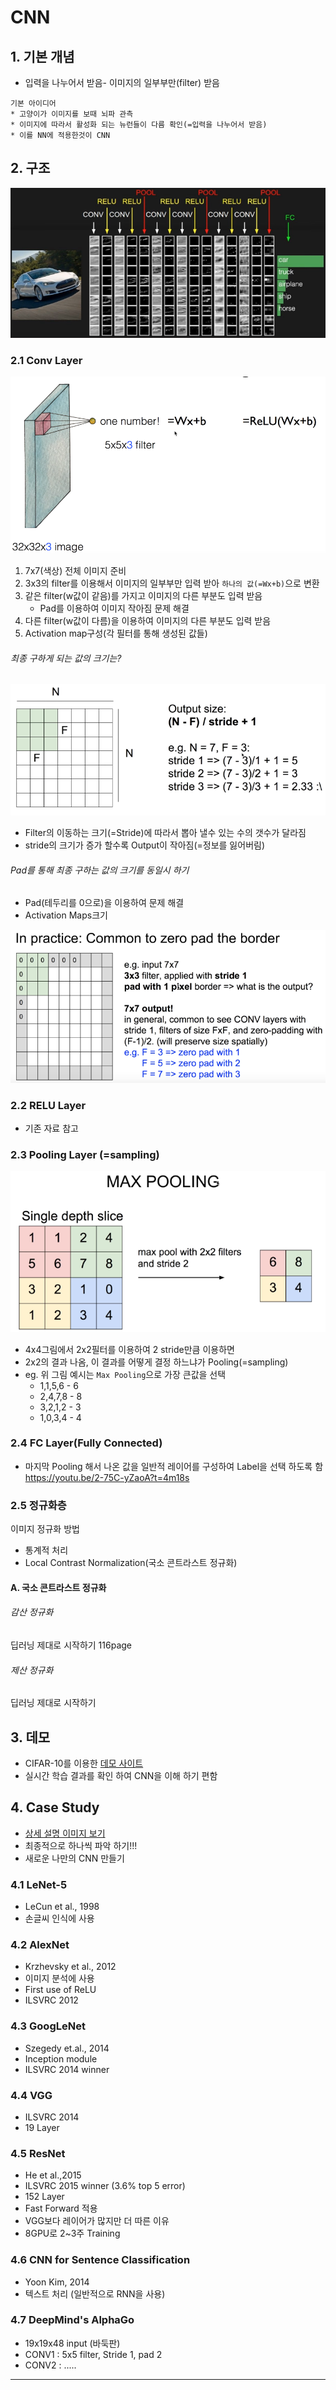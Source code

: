 # CNN 

## 1. 기본 개념 
* 입력을 나누어서 받음- 이미지의 일부부만(filter) 받음

```
기본 아이디어 
* 고양이가 이미지를 보때 뇌파 관측 
* 이미지에 따라서 활성화 되는 뉴런들이 다름 확인(=입력을 나누어서 받음)
* 이를 NN에 적용한것이 CNN
```

## 2. 구조 
![](/assets/CNN.PNG)

### 2.1 Conv Layer
![](/assets/onenum.png)
1. 7x7(색상) 전체 이미지 준비 
2. 3x3의 filter를 이용해서 이미지의 일부부만 입력 받아 `하나의 값(=Wx+b)`으로 변환
3. 같은 filter(w값이 같음)를 가지고 이미지의 다른 부분도 입력 받음
    * Pad를 이용하여 이미지 작아짐 문제 해결 
4. 다른 filter(w값이 다름)을 이용하여 이미지의 다른 부분도 입력 받음
5. Activation map구성(각 필터를 통해 생성된 값들)

###### 최종 구하게 되는 값의 크기는?
![](/assets/stride.PNG)
* Filter의 이동하는 크기(=Stride)에 따라서 뽑아 낼수 있는 수의 갯수가 달라짐 
* stride의 크기가 증가 할수록 Output이 작아짐(=정보를 잃어버림)

###### Pad를 통해 최종 구하는 값의 크기를 동일시 하기
* Pad(테두리를 0으로)을 이용하여 문제 해결 
* Activation Maps크기 

![](/assets/pad.PNG)

### 2.2 RELU Layer
* 기존 자료 참고 

### 2.3 Pooling Layer (=sampling)
![](/assets/maxpooling.PNG)
* 4x4그림에서 2x2필터를 이용하여 2 stride만큼 이용하면
* 2x2의 결과 나옴, 이 결과를 어떻게 결정 하느냐가 Pooling(=sampling)
* eg. 위 그림 예시는 `Max Pooling`으로 가장 큰값을 선택 
    * 1,1,5,6 - 6
    * 2,4,7,8 - 8
    * 3,2,1,2 - 3
    * 1,0,3,4 - 4 

### 2.4 FC Layer(Fully Connected) 
* 마지막 Pooling 해서 나온 값을 일반적 레이어를 구성하여 Label을 선택 하도록 함 
https://youtu.be/2-75C-yZaoA?t=4m18s


### 2.5 정규화층
이미지 정규화 방법 
* 통계적 처리
* Local Contrast Normalization(국소 콘트라스트 정규화)

#### A. 국소 콘트라스트 정규화 
###### 감산 정규화 
딥러닝 제대로 시작하기 116page

###### 제산 정규화 
딥러닝 제대로 시작하기 

## 3. 데모 
* CIFAR-10를 이용한 [데모 사이트](http://cs.stanford.edu/people/karpathy/convnetjs/demo/cifar10.html) 
* 실시간 학습 결과를 확인 하여 CNN을 이해 하기 편함 

## 4. Case Study 
* [상세 설명 이미지 보기](https://youtu.be/KbNbWTnlYXs?list=PLlMkM4tgfjnLSOjrEJN31gZATbcj_MpUm)
* 최종적으로 하나씩 파악 하기!!! 
* 새로운 나만의 CNN 만들기 

### 4.1 LeNet-5
* LeCun et al., 1998
* 손글씨 인식에 사용 

### 4.2 AlexNet  
* Krzhevsky et al., 2012
* 이미지 분석에 사용
* First use of ReLU
* ILSVRC 2012

### 4.3 GoogLeNet
* Szegedy et.al., 2014
* Inception module
* ILSVRC 2014 winner

### 4.4 VGG
* ILSVRC 2014
* 19 Layer

### 4.5 ResNet
* He et al.,2015
* ILSVRC 2015 winner (3.6% top 5 error)
* 152 Layer
* Fast Forward 적용
 * VGG보다 레이어가 많지만 더 따른 이유 
 * 8GPU로 2~3주 Training

### 4.6 CNN for Sentence Classification 
* Yoon Kim, 2014
* 텍스트 처리 (일반적으로 RNN을 사용)

### 4.7 DeepMind's AlphaGo
* 19x19x48 input (바둑판)
* CONV1 : 5x5 filter, Stride 1, pad 2
* CONV2 : .....


--- 

